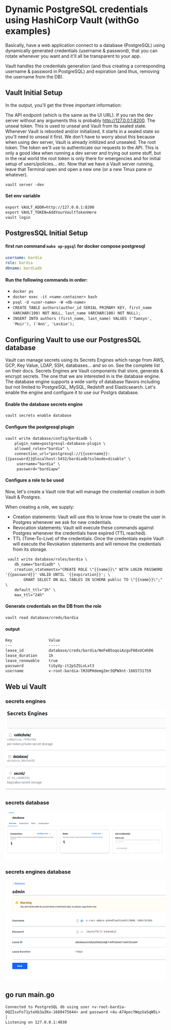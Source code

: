 # Dynamic PostgreSQL credentials using HashiCorp Vault (withGo examples)

Basically, have a web application connect to a database (PostgreSQL) using dynamically generated credentials (username & password), that you can rotate whenever you want and it'll all be transparent to your app.

Vault handles the credentials generation (and thus creating a corresponding username & password in PostgreSQL) and expiration (and thus, removing the username from the DB).

## Vault Initial Setup
In the output, you'll get the three important information:

The API endpoint (which is the same as the UI URL). If you ran the dev server without any arguments this is probably http://127.0.0.1:8200.
The unseal token. This is used to unseal and Vault from its sealed state. Whenever Vault is rebooted and/or initialized, it starts in a sealed state so you'll need to unseal it first. We don't have to worry about this because when using dev server, Vault is already initilized and unsealed.
The root token. The token we'll use to authenticate our requests to the API. This is only a good idea when running a dev server and trying out some stuff, but in the real world the root token is only there for emergencies and for initial setup of users/policies... etc.
Now that we have a Vault server running, leave that Terminal open and open a new one (or a new Tmux pane or whatever).

```shell
vault server -dev
```

#### Set env variable
```shell
export VAULT_ADDR=http://127.0.0.1:8200
export VAULT_TOKEN=AddYourVaultTokenHere
vault login
```

## PostgresSQL Initial Setup
#### first run command ```make up-pgsql``` for docker compose postgresql
```yaml
username: bardia
role: bardia
dbname: bardiadb
```
#### Run the following commands in order:
* ```docker ps```
* ```docker exec -it <name-container> bash```
* ```psql -U <user-name> -W <db-name>```
* ```CREATE TABLE authors(author_id SERIAL PRIMARY KEY, first_name VARCHAR(100) NOT NULL, last_name VARCHAR(100) NOT NULL);```
* ```INSERT INTO authors (first_name, last_name) VALUES ('Tamsyn', 'Muir'), ('Ann', 'Leckie');```

## Configuring Vault to use our PostgresSQL database
Vault can manage secrets using its Secrets Engines which range from AWS, GCP, Key Value, LDAP, SSH, databases... and so on. See the complete list on their docs.
Secrets Engines are Vault components that store, generate & encrypt secrets. The one that we are interested in is the database engine.
The database engine supports a wide varity of database flavors including but not limited to PostgreSQL, MySQL, Redshift and Elasticsearch.
Let's enable the engine and configure it to use our Postgrs database.

#### Enable the database secrets engine
```shell
vault secrets enable database
```
#### Configure the postgresql plugin
```shell
vault write database/config/bardiadb \
    plugin_name=postgresql-database-plugin \
    allowed_roles="bardia" \
    connection_url="postgresql://{{username}}:{{password}}@localhost:5432/bardiadb?sslmode=disable" \
     username="bardia" \
     password="bardiapw"
```
#### Configure a role to be used
Now, let's create a Vault role that will manage the credential creation in both Vault & Postgres.

When creating a role, we supply:

* Creation statements: Vault will use this to know how to create the user in Postgres whenever we ask for new credentials.
* Revocation statements: Vault will execute these commands against Postgres whenever the credentials have expired (TTL reached).
* TTL (Time-To-Live) of the credentials. Once the credentials expire Vault will execute the Revokation statements and will remove the credentials from its storage.
```shell
 vault write database/roles/bardia \
    db_name="bardiadb" \
    creation_statements="CREATE ROLE \"{{name}}\" WITH LOGIN PASSWORD '{{password}}' VALID UNTIL '{{expiration}}'; \
        GRANT SELECT ON ALL TABLES IN SCHEMA public TO \"{{name}}\";" \
    default_ttl="1h" \
    max_ttl="24h"
```
#### Generate credentials on the DB from the role
```shell
vault read database/creds/bardia
```
#### output
```shell
Key                Value
---                -----
lease_id           database/creds/bardia/NeFeB5oqoiAzguF68xUCmhD6
lease_duration     1h
lease_renewable    true
password           tiGyUy-it2pSZSLoLxt3
username           v-root-bardia-lMJOPHdemg2mr3QPWXnt-1665731759
```
## Web ui Vault
### secrets engines
<img src="screenshot/1.png">

### secrets database
<img src="screenshot/2.png">

### secrets engines database
<img src="screenshot/3.png">

## go run main.go
```
Connected to PostgreSQL db using user <v-root-bardia-OQZIsxFo71ytoXb3aIKo-1660475644> and password <4u-A74pocYWqzUaSqW5L>                                                                     │
Listening on 127.0.0.1:4030
```